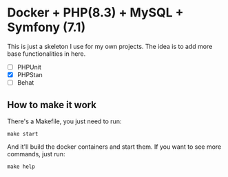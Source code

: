 # Docker + PHP(8.3) + MySQL + Symfony (7.1)

This is just a skeleton I use for my own projects. The idea is to add more base functionalities in here.

- [ ] PHPUnit
- [X] PHPStan
- [ ] Behat

## How to make it work

There's a Makefile, you just need to run:

```
make start
```

And it'll build the docker containers and start them. If you want to see more commands, just run:

```
make help
```
